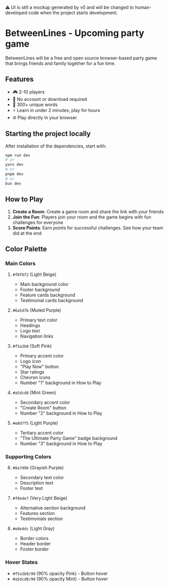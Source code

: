 ⚠️ UI is still a mockup generated by v0 and will be changed to human-developed code when the project starts development.

# BetweenLines - Upcoming party game

BetweenLines will be a free and open source browser-based party game that brings friends and family together for a fun time.

## Features

- 🎮 2-10 players
- 🚀 No account or download required
- 🎯 300+ unique words
- ⚡ Learn in under 2 minutes, play for hours
- 🌐 Play directly in your browser

## Starting the project locally

After installation of the dependencies, start with:

```bash
npm run dev
# or
yarn dev
# or
pnpm dev
# or
bun dev
```

## How to Play

1. **Create a Room**: Create a game room and share the link with your friends
2. **Join the Fun**: Players join your room and the game begins with fun challenges for everyone
3. **Score Points**: Earn points for successful challenges. See how your team did at the end

## Color Palette

### Main Colors
1. `#f8f6f2` (Light Beige)
   - Main background color
   - Footer background
   - Feature cards background
   - Testimonial cards background

2. `#6a5d7b` (Muted Purple)
   - Primary text color
   - Headings
   - Logo text
   - Navigation links

3. `#f5a3b0` (Soft Pink)
   - Primary accent color
   - Logo icon
   - "Play Now" button
   - Star ratings
   - Chevron icons
   - Number "1" background in How to Play

4. `#a5dcd0` (Mint Green)
   - Secondary accent color
   - "Create Room" button
   - Number "2" background in How to Play

5. `#e8d7f5` (Light Purple)
   - Tertiary accent color
   - "The Ultimate Party Game" badge background
   - Number "3" background in How to Play

### Supporting Colors

6. `#8a7d9b` (Grayish Purple)
   - Secondary text color
   - Description text
   - Footer text

7. `#f0ede7` (Very Light Beige)
   - Alternative section background
   - Features section
   - Testimonials section

8. `#e8e4dc` (Light Gray)
   - Border colors
   - Header border
   - Footer border

### Hover States
- `#f5a3b0/90` (90% opacity Pink) - Button hover
- `#a5dcd0/90` (90% opacity Mint) - Button hover
